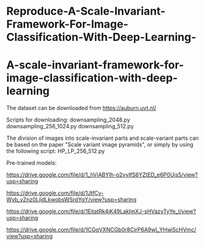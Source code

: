 # Reproduce-A-Scale-Invariant-Framework-For-Image-Classification-With-Deep-Learning-

# A-scale-invariant-framework-for-image-classification-with-deep-learning

The dataset can be downloaded from https://auburn.uvt.nl/

Scripts for downloading:
downsampling_2048.py
downsampling_256_1024.py
downsampling_512.py

The division of images into scale-invariant parts and scale-variant parts can be based on the paper "Scale variant image pyramids", or simply by using the following script:
HP_LP_256_512.py

Pre-trained models:

https://drive.google.com/file/d/1_hViABYIh-o2vvIfS6YZtED_e6P0Ujs5/view?usp=sharing

https://drive.google.com/file/d/1JtfCv-Wyb_yZnz0LjidLkwobsWSrdYgY/view?usp=sharing

https://drive.google.com/file/d/1EitatRk4jK49LakImXJ-sHVazyTyYe_l/view?usp=sharing

https://drive.google.com/file/d/1CGgVXNCGb0r8CjrP6A9wl_YHwi5cHVmc/view?usp=sharing

